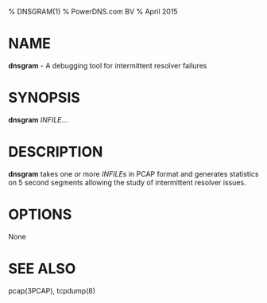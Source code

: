 % DNSGRAM(1)
% PowerDNS.com BV
% April 2015

# NAME
**dnsgram** - A debugging tool for intermittent resolver failures

# SYNOPSIS
**dnsgram** *INFILE*...

# DESCRIPTION
**dnsgram** takes one or more *INFILE*s in PCAP format and generates statistics
on 5 second segments allowing the study of intermittent resolver issues.

# OPTIONS
None

# SEE ALSO
pcap(3PCAP), tcpdump(8)
